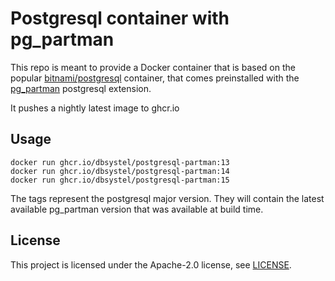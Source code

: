 # Postgresql container with pg_partman

This repo is meant to provide a Docker container that is based on the popular [bitnami/postgresql](https://hub.docker.com/r/bitnami/postgresql) container, that comes preinstalled with the [pg_partman](https://github.com/pgpartman/pg_partman) postgresql extension.

It pushes a nightly latest image to ghcr.io

## Usage

```
docker run ghcr.io/dbsystel/postgresql-partman:13
docker run ghcr.io/dbsystel/postgresql-partman:14
docker run ghcr.io/dbsystel/postgresql-partman:15
```

The tags represent the postgresql major version. They will contain the latest available pg_partman version that was available at build time.

## License

This project is licensed under the Apache-2.0 license, see [LICENSE](LICENSE).

